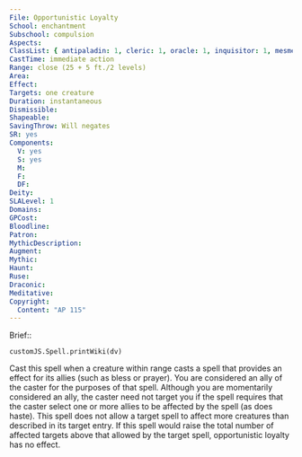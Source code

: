 ```yaml
---
File: Opportunistic Loyalty
School: enchantment
Subschool: compulsion
Aspects: 
ClassList: { antipaladin: 1, cleric: 1, oracle: 1, inquisitor: 1, mesmerist: 1, psychic: 1, witch: 1 }
CastTime: immediate action
Range: close (25 + 5 ft./2 levels)
Area: 
Effect: 
Targets: one creature
Duration: instantaneous
Dismissible: 
Shapeable: 
SavingThrow: Will negates
SR: yes
Components:
  V: yes
  S: yes
  M: 
  F: 
  DF: 
Deity: 
SLALevel: 1
Domains: 
GPCost: 
Bloodline: 
Patron: 
MythicDescription: 
Augment: 
Mythic: 
Haunt: 
Ruse: 
Draconic: 
Meditative: 
Copyright:
  Content: "AP 115"
---
```

Brief:: 

```dataviewjs
customJS.Spell.printWiki(dv)
```

Cast this spell when a creature within range casts a spell that provides an effect for its allies (such as bless or prayer). You are considered an ally of the caster for the purposes of that spell. Although you are momentarily considered an ally, the caster need not target you if the spell requires that the caster select one or more allies to be affected by the spell (as does haste). This spell does not allow a target spell to affect more creatures than described in its target entry. If this spell would raise the total number of affected targets above that allowed by the target spell, opportunistic loyalty has no effect.
